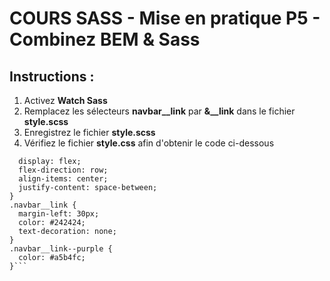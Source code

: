 # COURS SASS - Mise en pratique P5 - Combinez BEM & Sass

## Instructions :

1. Activez **Watch Sass**
2. Remplacez les sélecteurs **navbar__link** par **&__link** dans le fichier **style.scss**
3. Enregistrez le fichier **style.scss**
4. Vérifiez le fichier **style.css** afin d'obtenir le code ci-dessous

```.navbar {
  display: flex;
  flex-direction: row;
  align-items: center;
  justify-content: space-between;
}
.navbar__link {
  margin-left: 30px;
  color: #242424;
  text-decoration: none;
}
.navbar__link--purple {
  color: #a5b4fc;
}```